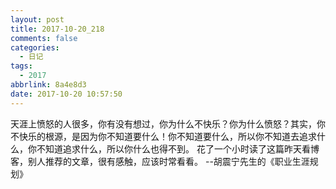 ```yaml
---
layout: post
title: 2017-10-20_218
comments: false
categories:
  - 日记
tags:
  - 2017
abbrlink: 8a4e8d3
date: 2017-10-20 10:57:50
---
```


<span style="color: #111111; font-family: Arial, Helvetica, sans-serif; white-space: pre-wrap;">天涯上愤怒的人很多，你有没有想过，你为什么不快乐？你为什么愤怒？其实，你不快乐的根源，是因为你不知道要什么！你不知道要什么，所以你不知道去追求什么，你不知道追求什么，所以你什么也得不到。</span>
<span style="color: #111111; font-family: Arial, Helvetica, sans-serif; white-space: pre-wrap;">花了一个小时读了这篇昨天看博客，别人推荐的文章，很有感触，应该时常看看。</span>
--胡震宁先生的《职业生涯规划》
